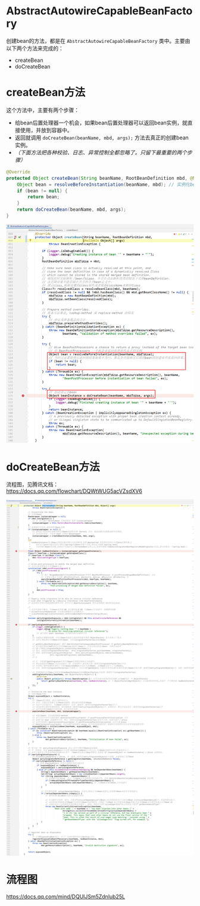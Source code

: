 # AbstractAutowireCapableBeanFactory

创建bean的方法，都是在 `AbstractAutowireCapableBeanFactory` 类中。主要由以下两个方法来完成的：

- createBean 
- doCreateBean





# createBean方法

这个方法中，主要有两个步骤：

- 给bean后置处理器一个机会，如果bean后置处理器可以返回bean实例，就直接使用，并放到容器中。
- 返回就调用 `doCreateBean(beanName, mbd, args);` 方法去真正的创建bean实例。
- *（下面方法把各种校验、日志、异常控制全都忽略了。只留下最重要的两个步骤）*

```java
@Override
protected Object createBean(String beanName, RootBeanDefinition mbd, @Nullable Object[] args) {
    Object bean = resolveBeforeInstantiation(beanName, mbd); // 实例化bean之前的处理器
    if (bean != null) {
        return bean;
    }
	return doCreateBean(beanName, mbd, args);
}
```

![image-20210819142815798](images/image-20210819142815798.png)







# doCreateBean方法

流程图，见腾讯文档：https://docs.qq.com/flowchart/DQWtWUG5acVZsdXV6

![image-20210819153723913](images/image-20210819153723913.png)







# 流程图

https://docs.qq.com/mind/DQUlJSm5Zdnlub25L

